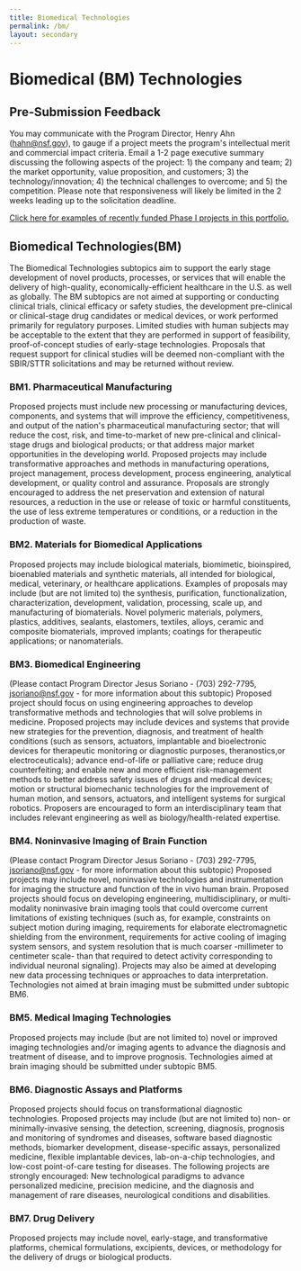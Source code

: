 ```yaml
---
title: Biomedical Technologies
permalink: /bm/
layout: secondary
---
```


# Biomedical (BM) Technologies
## Pre-Submission Feedback
You may communicate with the Program Director, Henry Ahn (hahn@nsf.gov), to gauge if a project meets the program's intellectual merit and commercial impact criteria. Email a 1-2 page executive summary discussing the following aspects of the project: 1) the company and team; 2) the market opportunity, value proposition, and customers; 3) the technology/innovation; 4) the technical challenges to overcome; and 5) the competition. Please note that responsiveness will likely be limited in the 2 weeks leading up to the solicitation deadline.

[Click here for examples of recently funded Phase I projects in this portfolio.](http://www.nsf.gov/awardsearch/advancedSearchResult?PIId=&PIFirstName=&PILastName=&PIOrganization=&PIState=&PIZip=&PICountry=&ProgOrganization=&ProgEleCode=1505%2C+5371&BooleanElement=Any&ProgRefCode=&BooleanRef=All&Program=&ProgOfficer=Jesus+Soriano&Keyword=&AwardNumberOperator=&AwardAmount=&AwardInstrument=&ActiveAwards=true&OriginalAwardDateOperator=&StartDateOperator=After&StartDateFrom=06%2F01%2F2015&ExpDateOperator=)

## Biomedical Technologies(BM)
The Biomedical Technologies subtopics aim to support the early stage development of novel products, processes, or services that will enable the delivery of high-quality, economically-efficient healthcare in the U.S. as well as globally. The BM subtopics are not aimed at supporting or conducting clinical trials, clinical efficacy or safety studies, the development pre-clinical or clinical-stage drug candidates or medical devices, or work performed primarily for regulatory purposes. Limited studies with human subjects may be acceptable to the extent that they are performed in support of feasibility, proof-of-concept studies of early-stage technologies. Proposals that request support for clinical studies will be deemed non-compliant with the SBIR/STTR solicitations and may be returned without review.

### BM1. Pharmaceutical Manufacturing
Proposed projects must include new processing or manufacturing devices, components, and systems that will improve the efficiency, competitiveness, and output of the nation's pharmaceutical manufacturing sector; that will reduce the cost, risk, and time-to-market of new pre-clinical and clinical-stage drugs and biological products; or that address major market opportunities in the developing world. Proposed projects may include transformative approaches and methods in manufacturing operations, project management, process development, process engineering, analytical development, or quality control and assurance. Proposals are strongly encouraged to address the net preservation and extension of natural resources, a reduction in the use or release of toxic or harmful constituents, the use of less extreme temperatures or conditions, or a reduction in the production of waste.

### BM2. Materials for Biomedical Applications
Proposed projects may include biological materials, biomimetic, bioinspired, bioenabled materials and synthetic materials, all intended for biological, medical, veterinary, or healthcare applications. Examples of proposals may include (but are not limited to) the synthesis, purification, functionalization, characterization, development, validation, processing, scale up, and manufacturing of biomaterials. Novel polymeric materials, polymers, plastics, additives, sealants, elastomers, textiles, alloys, ceramic and composite biomaterials, improved implants; coatings for therapeutic applications; or nanomaterials.

### BM3. Biomedical Engineering
(Please contact Program Director Jesus Soriano - (703) 292-7795, jsoriano@nsf.gov - for more information about this subtopic)
Proposed project should focus on using engineering approaches to develop transformative methods and technologies that will solve problems in medicine. Proposed projects may include devices and systems that provide new strategies for the prevention, diagnosis, and treatment of health conditions (such as sensors, actuators, implantable and bioelectronic devices for therapeutic monitoring or diagnostic purposes, theranostics,or electroceuticals); advance end-of-life or palliative care; reduce drug counterfeiting; and enable new and more efficient risk-management methods to better address safety issues of drugs and medical devices; motion or structural biomechanic technologies for the improvement of human motion, and sensors, actuators, and intelligent systems for surgical robotics. Proposers are encouraged to form an interdisciplinary team that includes relevant engineering as well as biology/health-related expertise.

### BM4. Noninvasive Imaging of Brain Function
(Please contact Program Director Jesus Soriano - (703) 292-7795, jsoriano@nsf.gov - for more information about this subtopic)
Proposed projects may include novel, noninvasive technologies and instrumentation for imaging the structure and function of the in vivo human brain. Proposed projects should focus on developing engineering, multidisciplinary, or multi-modality noninvasive brain imaging tools that could overcome current limitations of existing techniques (such as, for example, constraints on subject motion during imaging, requirements for elaborate electromagnetic shielding from the environment, requirements for active cooling of imaging system sensors, and system resolution that is much coarser -millimeter to centimeter scale- than that required to detect activity corresponding to individual neuronal signaling). Projects may also be aimed at developing new data processing techniques or approaches to data interpretation. Technologies not aimed at brain imaging must be submitted under subtopic BM6.

### BM5. Medical Imaging Technologies
Proposed projects may include (but are not limited to) novel or improved imaging technologies and/or imaging agents to advance the diagnosis and treatment of disease, and to improve prognosis. Technologies aimed at brain imaging should be submitted under subtopic BM5.

### BM6. Diagnostic Assays and Platforms
Proposed projects should focus on transformational diagnostic technologies. Proposed projects may include (but are not limited to) non- or minimally-invasive sensing, the detection, screening, diagnosis, prognosis and monitoring of syndromes and diseases, software based diagnostic methods, biomarker development, disease-specific assays, personalized medicine, flexible implantable devices, lab-on-a-chip technologies, and low-cost point-of-care testing for diseases. The following projects are strongly encouraged: New technological paradigms to advance personalized medicine, precision medicine, and the diagnosis and management of rare diseases, neurological conditions and disabilities.

### BM7. Drug Delivery
Proposed projects may include novel, early-stage, and transformative platforms, chemical formulations, excipients, devices, or methodology for the delivery of drugs or biological products.
